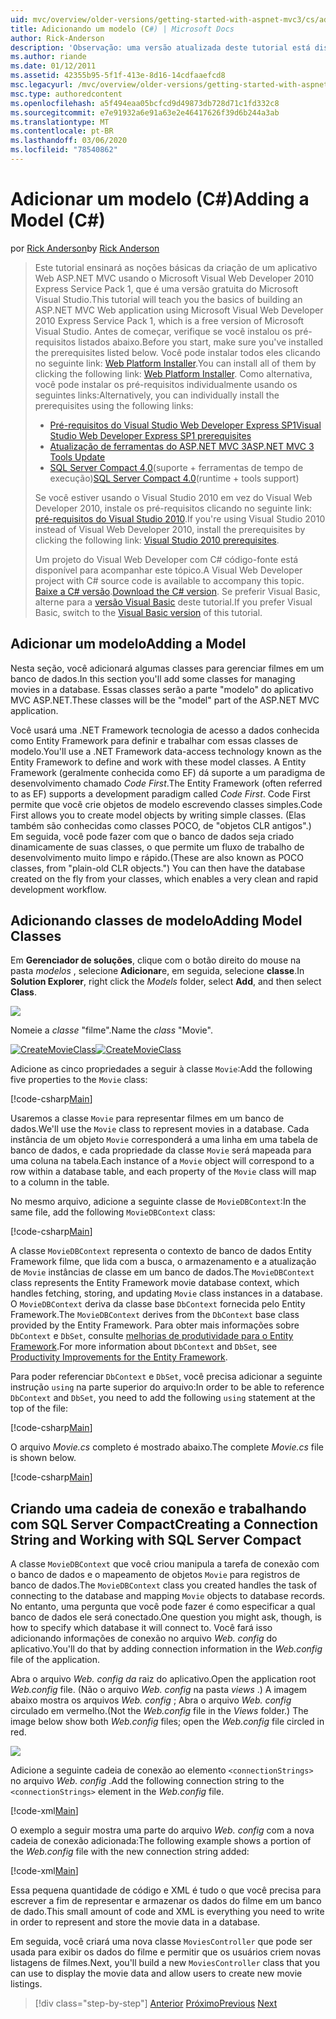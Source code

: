 ```yaml
---
uid: mvc/overview/older-versions/getting-started-with-aspnet-mvc3/cs/adding-a-model
title: Adicionando um modelo (C#) | Microsoft Docs
author: Rick-Anderson
description: 'Observação: uma versão atualizada deste tutorial está disponível aqui que usa o ASP.NET MVC 5 e o Visual Studio 2013. É mais seguro, muito mais simples de seguir e demonstrar...'
ms.author: riande
ms.date: 01/12/2011
ms.assetid: 42355b95-5f1f-413e-8d16-14cdfaaefcd8
msc.legacyurl: /mvc/overview/older-versions/getting-started-with-aspnet-mvc3/cs/adding-a-model
msc.type: authoredcontent
ms.openlocfilehash: a5f494eaa05bcfcd9d49873db728d71c1fd332c8
ms.sourcegitcommit: e7e91932a6e91a63e2e46417626f39d6b244a3ab
ms.translationtype: MT
ms.contentlocale: pt-BR
ms.lasthandoff: 03/06/2020
ms.locfileid: "78540862"
---
```

# <a name="adding-a-model-c"></a><span data-ttu-id="d9709-104">Adicionar um modelo (C#)</span><span class="sxs-lookup"><span data-stu-id="d9709-104">Adding a Model (C#)</span></span>

<span data-ttu-id="d9709-105">por [Rick Anderson](https://twitter.com/RickAndMSFT)</span><span class="sxs-lookup"><span data-stu-id="d9709-105">by [Rick Anderson](https://twitter.com/RickAndMSFT)</span></span>

> <span data-ttu-id="d9709-106">Este tutorial ensinará as noções básicas da criação de um aplicativo Web ASP.NET MVC usando o Microsoft Visual Web Developer 2010 Express Service Pack 1, que é uma versão gratuita do Microsoft Visual Studio.</span><span class="sxs-lookup"><span data-stu-id="d9709-106">This tutorial will teach you the basics of building an ASP.NET MVC Web application using Microsoft Visual Web Developer 2010 Express Service Pack 1, which is a free version of Microsoft Visual Studio.</span></span> <span data-ttu-id="d9709-107">Antes de começar, verifique se você instalou os pré-requisitos listados abaixo.</span><span class="sxs-lookup"><span data-stu-id="d9709-107">Before you start, make sure you've installed the prerequisites listed below.</span></span> <span data-ttu-id="d9709-108">Você pode instalar todos eles clicando no seguinte link: [Web Platform Installer](https://www.microsoft.com/web/gallery/install.aspx?appid=VWD2010SP1Pack).</span><span class="sxs-lookup"><span data-stu-id="d9709-108">You can install all of them by clicking the following link: [Web Platform Installer](https://www.microsoft.com/web/gallery/install.aspx?appid=VWD2010SP1Pack).</span></span> <span data-ttu-id="d9709-109">Como alternativa, você pode instalar os pré-requisitos individualmente usando os seguintes links:</span><span class="sxs-lookup"><span data-stu-id="d9709-109">Alternatively, you can individually install the prerequisites using the following links:</span></span>
> 
> - [<span data-ttu-id="d9709-110">Pré-requisitos do Visual Studio Web Developer Express SP1</span><span class="sxs-lookup"><span data-stu-id="d9709-110">Visual Studio Web Developer Express SP1 prerequisites</span></span>](https://www.microsoft.com/web/gallery/install.aspx?appid=VWD2010SP1Pack)
> - [<span data-ttu-id="d9709-111">Atualização de ferramentas do ASP.NET MVC 3</span><span class="sxs-lookup"><span data-stu-id="d9709-111">ASP.NET MVC 3 Tools Update</span></span>](https://www.microsoft.com/web/gallery/install.aspx?appsxml=&amp;appid=MVC3)
> - <span data-ttu-id="d9709-112">[SQL Server Compact 4,0](https://www.microsoft.com/web/gallery/install.aspx?appid=SQLCE;SQLCEVSTools_4_0)(suporte + ferramentas de tempo de execução)</span><span class="sxs-lookup"><span data-stu-id="d9709-112">[SQL Server Compact 4.0](https://www.microsoft.com/web/gallery/install.aspx?appid=SQLCE;SQLCEVSTools_4_0)(runtime + tools support)</span></span>
> 
> <span data-ttu-id="d9709-113">Se você estiver usando o Visual Studio 2010 em vez do Visual Web Developer 2010, instale os pré-requisitos clicando no seguinte link: [pré-requisitos do Visual Studio 2010](https://www.microsoft.com/web/gallery/install.aspx?appsxml=&amp;appid=VS2010SP1Pack).</span><span class="sxs-lookup"><span data-stu-id="d9709-113">If you're using Visual Studio 2010 instead of Visual Web Developer 2010, install the prerequisites by clicking the following link: [Visual Studio 2010 prerequisites](https://www.microsoft.com/web/gallery/install.aspx?appsxml=&amp;appid=VS2010SP1Pack).</span></span>
> 
> <span data-ttu-id="d9709-114">Um projeto do Visual Web Developer com C# código-fonte está disponível para acompanhar este tópico.</span><span class="sxs-lookup"><span data-stu-id="d9709-114">A Visual Web Developer project with C# source code is available to accompany this topic.</span></span> <span data-ttu-id="d9709-115">[Baixe a C# versão](https://code.msdn.microsoft.com/Introduction-to-MVC-3-10d1b098).</span><span class="sxs-lookup"><span data-stu-id="d9709-115">[Download the C# version](https://code.msdn.microsoft.com/Introduction-to-MVC-3-10d1b098).</span></span> <span data-ttu-id="d9709-116">Se preferir Visual Basic, alterne para a [versão Visual Basic](../vb/adding-a-model.md) deste tutorial.</span><span class="sxs-lookup"><span data-stu-id="d9709-116">If you prefer Visual Basic, switch to the [Visual Basic version](../vb/adding-a-model.md) of this tutorial.</span></span>

## <a name="adding-a-model"></a><span data-ttu-id="d9709-117">Adicionar um modelo</span><span class="sxs-lookup"><span data-stu-id="d9709-117">Adding a Model</span></span>

<span data-ttu-id="d9709-118">Nesta seção, você adicionará algumas classes para gerenciar filmes em um banco de dados.</span><span class="sxs-lookup"><span data-stu-id="d9709-118">In this section you'll add some classes for managing movies in a database.</span></span> <span data-ttu-id="d9709-119">Essas classes serão a parte "modelo" do aplicativo MVC ASP.NET.</span><span class="sxs-lookup"><span data-stu-id="d9709-119">These classes will be the "model" part of the ASP.NET MVC application.</span></span>

<span data-ttu-id="d9709-120">Você usará uma .NET Framework tecnologia de acesso a dados conhecida como Entity Framework para definir e trabalhar com essas classes de modelo.</span><span class="sxs-lookup"><span data-stu-id="d9709-120">You'll use a .NET Framework data-access technology known as the Entity Framework to define and work with these model classes.</span></span> <span data-ttu-id="d9709-121">A Entity Framework (geralmente conhecida como EF) dá suporte a um paradigma de desenvolvimento chamado *Code First*.</span><span class="sxs-lookup"><span data-stu-id="d9709-121">The Entity Framework (often referred to as EF) supports a development paradigm called *Code First*.</span></span> <span data-ttu-id="d9709-122">Code First permite que você crie objetos de modelo escrevendo classes simples.</span><span class="sxs-lookup"><span data-stu-id="d9709-122">Code First allows you to create model objects by writing simple classes.</span></span> <span data-ttu-id="d9709-123">(Elas também são conhecidas como classes POCO, de "objetos CLR antigos".) Em seguida, você pode fazer com que o banco de dados seja criado dinamicamente de suas classes, o que permite um fluxo de trabalho de desenvolvimento muito limpo e rápido.</span><span class="sxs-lookup"><span data-stu-id="d9709-123">(These are also known as POCO classes, from "plain-old CLR objects.") You can then have the database created on the fly from your classes, which enables a very clean and rapid development workflow.</span></span>

## <a name="adding-model-classes"></a><span data-ttu-id="d9709-124">Adicionando classes de modelo</span><span class="sxs-lookup"><span data-stu-id="d9709-124">Adding Model Classes</span></span>

<span data-ttu-id="d9709-125">Em **Gerenciador de soluções**, clique com o botão direito do mouse na pasta *modelos* , selecione **Adicionar**e, em seguida, selecione **classe**.</span><span class="sxs-lookup"><span data-stu-id="d9709-125">In **Solution Explorer**, right click the *Models* folder, select **Add**, and then select **Class**.</span></span>

![](adding-a-model/_static/image1.png)

<span data-ttu-id="d9709-126">Nomeie a *classe* "filme".</span><span class="sxs-lookup"><span data-stu-id="d9709-126">Name the *class* "Movie".</span></span>

<span data-ttu-id="d9709-127">[![CreateMovieClass](adding-a-model/_static/image3.png)](adding-a-model/_static/image2.png)</span><span class="sxs-lookup"><span data-stu-id="d9709-127">[![CreateMovieClass](adding-a-model/_static/image3.png)](adding-a-model/_static/image2.png)</span></span>

<span data-ttu-id="d9709-128">Adicione as cinco propriedades a seguir à classe `Movie`:</span><span class="sxs-lookup"><span data-stu-id="d9709-128">Add the following five properties to the `Movie` class:</span></span>

[!code-csharp[Main](adding-a-model/samples/sample1.cs)]

<span data-ttu-id="d9709-129">Usaremos a classe `Movie` para representar filmes em um banco de dados.</span><span class="sxs-lookup"><span data-stu-id="d9709-129">We'll use the `Movie` class to represent movies in a database.</span></span> <span data-ttu-id="d9709-130">Cada instância de um objeto `Movie` corresponderá a uma linha em uma tabela de banco de dados, e cada propriedade da classe `Movie` será mapeada para uma coluna na tabela.</span><span class="sxs-lookup"><span data-stu-id="d9709-130">Each instance of a `Movie` object will correspond to a row within a database table, and each property of the `Movie` class will map to a column in the table.</span></span>

<span data-ttu-id="d9709-131">No mesmo arquivo, adicione a seguinte classe de `MovieDBContext`:</span><span class="sxs-lookup"><span data-stu-id="d9709-131">In the same file, add the following `MovieDBContext` class:</span></span>

[!code-csharp[Main](adding-a-model/samples/sample2.cs)]

<span data-ttu-id="d9709-132">A classe `MovieDBContext` representa o contexto de banco de dados Entity Framework filme, que lida com a busca, o armazenamento e a atualização de `Movie` instâncias de classe em um banco de dados.</span><span class="sxs-lookup"><span data-stu-id="d9709-132">The `MovieDBContext` class represents the Entity Framework movie database context, which handles fetching, storing, and updating `Movie` class instances in a database.</span></span> <span data-ttu-id="d9709-133">O `MovieDBContext` deriva da classe base `DbContext` fornecida pelo Entity Framework.</span><span class="sxs-lookup"><span data-stu-id="d9709-133">The `MovieDBContext` derives from the `DbContext` base class provided by the Entity Framework.</span></span> <span data-ttu-id="d9709-134">Para obter mais informações sobre `DbContext` e `DbSet`, consulte [melhorias de produtividade para o Entity Framework](https://blogs.msdn.com/b/efdesign/archive/2010/06/21/productivity-improvements-for-the-entity-framework.aspx?wa=wsignin1.0).</span><span class="sxs-lookup"><span data-stu-id="d9709-134">For more information about `DbContext` and `DbSet`, see [Productivity Improvements for the Entity Framework](https://blogs.msdn.com/b/efdesign/archive/2010/06/21/productivity-improvements-for-the-entity-framework.aspx?wa=wsignin1.0).</span></span>

<span data-ttu-id="d9709-135">Para poder referenciar `DbContext` e `DbSet`, você precisa adicionar a seguinte instrução `using` na parte superior do arquivo:</span><span class="sxs-lookup"><span data-stu-id="d9709-135">In order to be able to reference `DbContext` and `DbSet`, you need to add the following `using` statement at the top of the file:</span></span>

[!code-csharp[Main](adding-a-model/samples/sample3.cs)]

<span data-ttu-id="d9709-136">O arquivo *Movie.cs* completo é mostrado abaixo.</span><span class="sxs-lookup"><span data-stu-id="d9709-136">The complete *Movie.cs* file is shown below.</span></span>

[!code-csharp[Main](adding-a-model/samples/sample4.cs)]

## <a name="creating-a-connection-string-and-working-with-sql-server-compact"></a><span data-ttu-id="d9709-137">Criando uma cadeia de conexão e trabalhando com SQL Server Compact</span><span class="sxs-lookup"><span data-stu-id="d9709-137">Creating a Connection String and Working with SQL Server Compact</span></span>

<span data-ttu-id="d9709-138">A classe `MovieDBContext` que você criou manipula a tarefa de conexão com o banco de dados e o mapeamento de objetos `Movie` para registros de banco de dados.</span><span class="sxs-lookup"><span data-stu-id="d9709-138">The `MovieDBContext` class you created handles the task of connecting to the database and mapping `Movie` objects to database records.</span></span> <span data-ttu-id="d9709-139">No entanto, uma pergunta que você pode fazer é como especificar a qual banco de dados ele será conectado.</span><span class="sxs-lookup"><span data-stu-id="d9709-139">One question you might ask, though, is how to specify which database it will connect to.</span></span> <span data-ttu-id="d9709-140">Você fará isso adicionando informações de conexão no arquivo *Web. config* do aplicativo.</span><span class="sxs-lookup"><span data-stu-id="d9709-140">You'll do that by adding connection information in the *Web.config* file of the application.</span></span>

<span data-ttu-id="d9709-141">Abra o arquivo *Web. config da* raiz do aplicativo.</span><span class="sxs-lookup"><span data-stu-id="d9709-141">Open the application root *Web.config* file.</span></span> <span data-ttu-id="d9709-142">(Não o arquivo *Web. config* na pasta *views* .) A imagem abaixo mostra os arquivos *Web. config* ; Abra o arquivo *Web. config* circulado em vermelho.</span><span class="sxs-lookup"><span data-stu-id="d9709-142">(Not the *Web.config* file in the *Views* folder.) The image below show both *Web.config* files; open the *Web.config* file circled in red.</span></span>

![](adding-a-model/_static/image4.png)

<span data-ttu-id="d9709-143">Adicione a seguinte cadeia de conexão ao elemento `<connectionStrings>` no arquivo *Web. config* .</span><span class="sxs-lookup"><span data-stu-id="d9709-143">Add the following connection string to the `<connectionStrings>` element in the *Web.config* file.</span></span>

[!code-xml[Main](adding-a-model/samples/sample5.xml)]

<span data-ttu-id="d9709-144">O exemplo a seguir mostra uma parte do arquivo *Web. config* com a nova cadeia de conexão adicionada:</span><span class="sxs-lookup"><span data-stu-id="d9709-144">The following example shows a portion of the *Web.config* file with the new connection string added:</span></span>

[!code-xml[Main](adding-a-model/samples/sample6.xml)]

<span data-ttu-id="d9709-145">Essa pequena quantidade de código e XML é tudo o que você precisa para escrever a fim de representar e armazenar os dados do filme em um banco de dado.</span><span class="sxs-lookup"><span data-stu-id="d9709-145">This small amount of code and XML is everything you need to write in order to represent and store the movie data in a database.</span></span>

<span data-ttu-id="d9709-146">Em seguida, você criará uma nova classe `MoviesController` que pode ser usada para exibir os dados do filme e permitir que os usuários criem novas listagens de filmes.</span><span class="sxs-lookup"><span data-stu-id="d9709-146">Next, you'll build a new `MoviesController` class that you can use to display the movie data and allow users to create new movie listings.</span></span>

> [!div class="step-by-step"]
> <span data-ttu-id="d9709-147">[Anterior](adding-a-view.md)
> [Próximo](accessing-your-models-data-from-a-controller.md)</span><span class="sxs-lookup"><span data-stu-id="d9709-147">[Previous](adding-a-view.md)
[Next](accessing-your-models-data-from-a-controller.md)</span></span>
